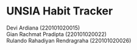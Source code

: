 # UNSIA Habit Tracker

Devi Ardiana (220101020015) <br>
Gian Rachmat Pradipta (220101020022) <br>
Rulando Rahadiyan Rendragraha (220101020026) 
